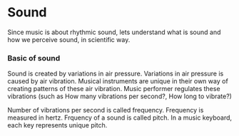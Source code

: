 Sound
======
Since music is about rhythmic sound, lets understand what is sound and how we perceive sound, in scientific way. 

### Basic of sound
Sound is created by variations in air pressure. Variations in air pressure is caused by air vibration. Musical instruments are unique in their own way of creating patterns of these air vibration. Music performer regulates these vibrations (such as How many vibrations per second?, How long to vibrate?)

Number of vibrations per second is called frequency. Frequency is measured in hertz. Frquency of a sound is called pitch. In a music keyboard, each key represents unique pitch.
